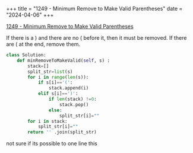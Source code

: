+++
title = "1249 - Minimum Remove to Make Valid Parentheses"
date = "2024-04-06"
+++

[1249 - Minimum Remove to Make Valid Parentheses](https://leetcode.com/problems/minimum-remove-to-make-valid-parentheses/)

If there is a ) and there are no ( before it, then it must be removed.
If there are ( at the end, remove them.

```python
class Solution:
    def minRemoveToMakeValid(self, s) :
        stack=[]
        split_str=list(s)
        for i in range(len(s)):
            if s[i]=='(':
                stack.append(i)
            elif s[i]==')':
                if len(stack) !=0:
                    stack.pop()
                else:
                    split_str[i]=""
        for i in stack:
            split_str[i]=""
        return '' .join(split_str)
```


not sure if its possible to one line this